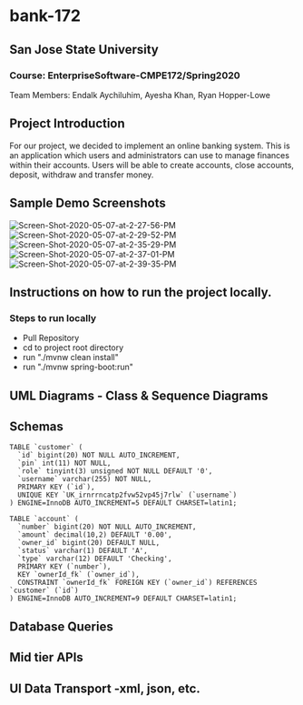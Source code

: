 # bank-172

## San Jose State University
### Course: EnterpriseSoftware-CMPE172/Spring2020
Team Members: Endalk Aychiluhim, Ayesha Khan, Ryan Hopper-Lowe

## Project Introduction
For our project, we decided to implement an online banking system. This is an application which users and administrators can use to manage finances within their accounts. Users will be able to create accounts, close accounts, deposit, withdraw and transfer money.

## Sample Demo Screenshots
<a><img src="https://i.ibb.co/9gQsV3X/Screen-Shot-2020-05-07-at-2-27-56-PM.png" alt="Screen-Shot-2020-05-07-at-2-27-56-PM" border="0"></a>
<a><img src="https://i.ibb.co/YBNSzf3/Screen-Shot-2020-05-07-at-2-29-52-PM.png" alt="Screen-Shot-2020-05-07-at-2-29-52-PM" border="0"></a>
<a><img src="https://i.ibb.co/S31qmgj/Screen-Shot-2020-05-07-at-2-35-29-PM.png" alt="Screen-Shot-2020-05-07-at-2-35-29-PM" border="0"></a><br />
<a><img src="https://i.ibb.co/t4bVFHD/Screen-Shot-2020-05-07-at-2-37-01-PM.png" alt="Screen-Shot-2020-05-07-at-2-37-01-PM" border="0"></a>
<a><img src="https://i.ibb.co/4mdYYK8/Screen-Shot-2020-05-07-at-2-39-35-PM.png" alt="Screen-Shot-2020-05-07-at-2-39-35-PM" border="0"></a>

## Instructions on how to run the project locally.

### Steps to run locally
- Pull Repository
- cd to project root directory
- run "./mvnw clean install"
- run "./mvnw spring-boot:run"

## UML Diagrams - Class & Sequence Diagrams

## Schemas
```
TABLE `customer` (
  `id` bigint(20) NOT NULL AUTO_INCREMENT,
  `pin` int(11) NOT NULL,
  `role` tinyint(3) unsigned NOT NULL DEFAULT '0',
  `username` varchar(255) NOT NULL,
  PRIMARY KEY (`id`),
  UNIQUE KEY `UK_irnrrncatp2fvw52vp45j7rlw` (`username`)
) ENGINE=InnoDB AUTO_INCREMENT=5 DEFAULT CHARSET=latin1;

TABLE `account` (
  `number` bigint(20) NOT NULL AUTO_INCREMENT,
  `amount` decimal(10,2) DEFAULT '0.00',
  `owner_id` bigint(20) DEFAULT NULL,
  `status` varchar(1) DEFAULT 'A',
  `type` varchar(12) DEFAULT 'Checking',
  PRIMARY KEY (`number`),
  KEY `ownerId_fk` (`owner_id`),
  CONSTRAINT `ownerId_fk` FOREIGN KEY (`owner_id`) REFERENCES `customer` (`id`)
) ENGINE=InnoDB AUTO_INCREMENT=9 DEFAULT CHARSET=latin1;
```
## Database Queries

## Mid tier APIs

## UI Data Transport -xml, json, etc.


